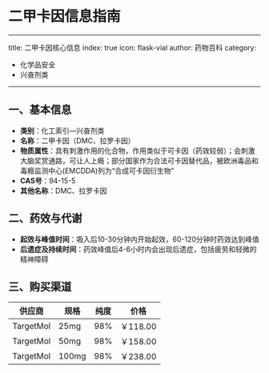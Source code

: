 # 二甲卡因信息指南
---
title: 二甲卡因核心信息
index: true
icon: flask-vial
author: 药物百科
category:
  - 化学品安全
  - 兴奋剂类
---

## 一、基本信息
- **类别**：化工索引—兴奋剂类
- **名称**：二甲卡因（DMC、拉罗卡因）
- **物质属性**：具有刺激作用的化合物，作用类似于可卡因（药效较弱）；会刺激大脑奖赏通路，可让人上瘾；部分国家作为合法可卡因替代品，被欧洲毒品和毒瘾监测中心(EMCDDA)列为“合成可卡因衍生物”
- **CAS号**：94-15-5
- **其他名称**：DMC、拉罗卡因


## 二、药效与代谢
- **起效与峰值时间**：吸入后10-30分钟内开始起效，60-120分钟时药效达到峰值
- **后遗症及持续时间**：药效峰值后4-6小时内会出现后遗症，包括疲劳和轻微的精神障碍


## 三、购买渠道
| 供应商   | 规格    | 纯度    | 价格    |
|----------|---------|---------|---------|
| TargetMol| 25mg    | 98%     | ￥118.00|
| TargetMol| 50mg    | 98%     | ￥158.00|
| TargetMol| 100mg   | 98%     | ￥238.00|